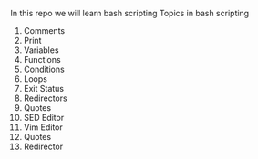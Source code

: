In this repo we will learn bash scripting
Topics in bash scripting
1. Comments
2. Print
3. Variables
4. Functions
5. Conditions
6. Loops
7. Exit Status
8.  Redirectors
9.  Quotes
10. SED Editor
11. Vim Editor
12. Quotes
13. Redirector
